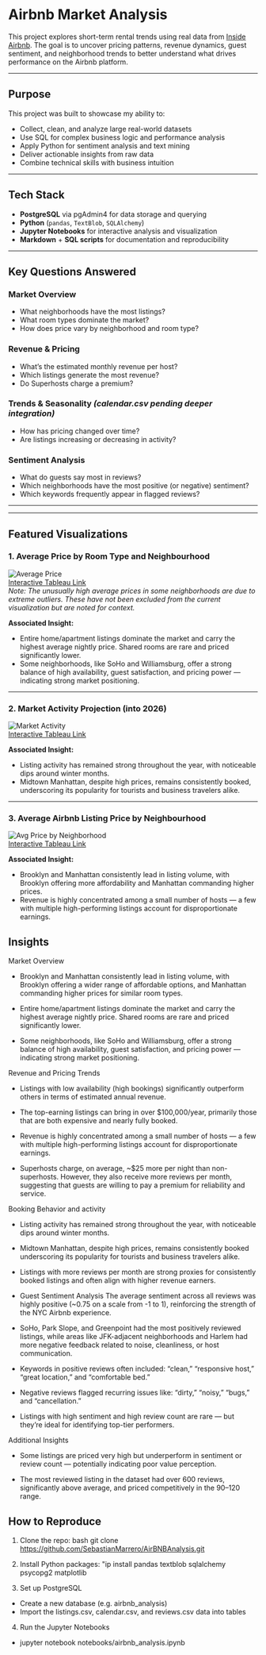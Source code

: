 # Airbnb Market Analysis

This project explores short-term rental trends using real data from [Inside Airbnb](http://insideairbnb.com/get-the-data.html). The goal is to uncover pricing patterns, revenue dynamics, guest sentiment, and neighborhood trends to better understand what drives performance on the Airbnb platform.

---

## Purpose

This project was built to showcase my ability to:
- Collect, clean, and analyze large real-world datasets
- Use SQL for complex business logic and performance analysis
- Apply Python for sentiment analysis and text mining
- Deliver actionable insights from raw data
- Combine technical skills with business intuition

---

## Tech Stack

- **PostgreSQL** via pgAdmin4 for data storage and querying
- **Python** (`pandas`, `TextBlob`, `SQLAlchemy`)
- **Jupyter Notebooks** for interactive analysis and visualization
- **Markdown** + **SQL scripts** for documentation and reproducibility

---

## Key Questions Answered

### Market Overview
- What neighborhoods have the most listings?
- What room types dominate the market?
- How does price vary by neighborhood and room type?

### Revenue & Pricing
- What’s the estimated monthly revenue per host?
- Which listings generate the most revenue?
- Do Superhosts charge a premium?

### Trends & Seasonality *(calendar.csv pending deeper integration)*
- How has pricing changed over time?
- Are listings increasing or decreasing in activity?

### Sentiment Analysis
- What do guests say most in reviews?
- Which neighborhoods have the most positive (or negative) sentiment?
- Which keywords frequently appear in flagged reviews?
---


---

## Featured Visualizations

### 1. Average Price by Room Type and Neighbourhood
![Average Price](assets/images/AveragePriceGroupedByNeighbourhood_RoomType.png)  
[Interactive Tableau Link](https://public.tableau.com/app/profile/sebastian.marrero/viz/AveragePricebyRoomTypeandNeighbourhood/Sheet1)  
*Note: The unusually high average prices in some neighborhoods are due to extreme outliers. These have not been excluded from the current visualization but are noted for context.*

**Associated Insight:**
- Entire home/apartment listings dominate the market and carry the highest average nightly price. Shared rooms are rare and priced significantly lower.
- Some neighborhoods, like SoHo and Williamsburg, offer a strong balance of high availability, guest satisfaction, and pricing power — indicating strong market positioning.

---

### 2. Market Activity Projection (into 2026)
![Market Activity](assets/images/MarketActivityByDate.png)  
[Interactive Tableau Link](https://public.tableau.com/app/profile/sebastian.marrero/viz/AirBNBMarketActivityProjectioninto2026/Sheet1)

**Associated Insight:**
- Listing activity has remained strong throughout the year, with noticeable dips around winter months.
- Midtown Manhattan, despite high prices, remains consistently booked, underscoring its popularity for tourists and business travelers alike.

---

### 3. Average Airbnb Listing Price by Neighbourhood
![Avg Price by Neighborhood](assets/images/Price_GroupedbyNeighbourhood.png)  
[Interactive Tableau Link](https://public.tableau.com/app/profile/sebastian.marrero/viz/AverageAirBNBListingPricebyNeighbourhood/Sheet1)

**Associated Insight:**
- Brooklyn and Manhattan consistently lead in listing volume, with Brooklyn offering more affordability and Manhattan commanding higher prices.
- Revenue is highly concentrated among a small number of hosts — a few with multiple high-performing listings account for disproportionate earnings.


## Insights

Market Overview
- Brooklyn and Manhattan consistently lead in listing volume, with Brooklyn offering a wider range of affordable options, and Manhattan commanding higher prices for similar room types.

- Entire home/apartment listings dominate the market and carry the highest average nightly price. Shared rooms are rare and priced significantly lower.

- Some neighborhoods, like SoHo and Williamsburg, offer a strong balance of high availability, guest satisfaction, and pricing power — indicating strong market positioning.

Revenue and Pricing Trends
- Listings with low availability (high bookings) significantly outperform others in terms of estimated annual revenue.

- The top-earning listings can bring in over $100,000/year, primarily those that are both expensive and nearly fully booked.

- Revenue is highly concentrated among a small number of hosts — a few with multiple high-performing listings account for disproportionate earnings.

- Superhosts charge, on average, ~$25 more per night than non-superhosts. However, they also receive more reviews per month, suggesting that guests are willing to pay a premium for reliability and service.

Booking Behavior and activity
- Listing activity has remained strong throughout the year, with noticeable dips around winter months.

- Midtown Manhattan, despite high prices, remains consistently booked underscoring its popularity for tourists and business travelers alike.

- Listings with more reviews per month are strong proxies for consistently booked listings and often align with higher revenue earners.

- Guest Sentiment Analysis
The average sentiment across all reviews was highly positive (~0.75 on a scale from -1 to 1), reinforcing the strength of the NYC Airbnb experience.

- SoHo, Park Slope, and Greenpoint had the most positively reviewed listings, while areas like JFK-adjacent neighborhoods and Harlem had more negative feedback related to noise, cleanliness, or host communication.

- Keywords in positive reviews often included: “clean,” “responsive host,” “great location,” and “comfortable bed.”

- Negative reviews flagged recurring issues like: “dirty,” “noisy,” “bugs,” and “cancellation.”

- Listings with high sentiment and high review count are rare — but they’re ideal for identifying top-tier performers.

Additional Insights
- Some listings are priced very high but underperform in sentiment or review count — potentially indicating poor value perception.

- The most reviewed listing in the dataset had over 600 reviews, significantly above average, and priced competitively in the $90–$120 range.

## How to Reproduce
1. Clone the repo:
bash
git clone https://github.com/SebastianMarrero/AirBNBAnalysis.git

2. Install Python packages:
"ip install pandas textblob sqlalchemy psycopg2 matplotlib

3. Set up PostgreSQL
- Create a new database (e.g. airbnb_analysis)
- Import the listings.csv, calendar.csv, and reviews.csv data into tables

4. Run the Jupyter Notebooks
- jupyter notebook notebooks/airbnb_analysis.ipynb


